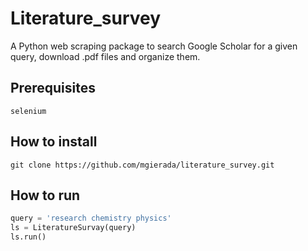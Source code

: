 # Literature_survey

A Python web scraping package to search Google Scholar for a given query, download .pdf files and organize them.

## Prerequisites

`selenium`

## How to install

`git clone https://github.com/mgierada/literature_survey.git`

## How to run

```python
query = 'research chemistry physics'
ls = LiteratureSurvay(query)
ls.run()
```
